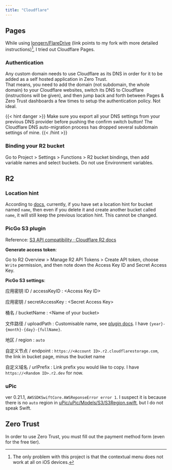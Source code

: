 ```yaml
---
title: "Cloudflare"
---
```

## Pages

While using [longern/FlareDrive](https://github.com/loikein/FlareDrive) \(link points to my fork with more detailed instructions\)[^flaredrive], I tried out Cloudflare Pages.

[^flaredrive]: The only problem with this project is that the contextual menu does not work at all on iOS devices.

### Authentication

Any custom domain needs to use Cloudflare as its DNS in order for it to be added as a self hosted application in Zero Trust.  
That means, you need to add the domain \(not subdomain, the whole domain\) to your Cloudflare websites, switch its DNS to Cloudflare \(instructions will be given\), and then jump back and forth between Pages \& Zero Trust dashboards a few times to setup the authentication policy. Not ideal.

{{< hint danger >}}
Make sure you export all your DNS settings from your previous DNS provider before pushing the confirm switch button! The Cloudflare DNS auto-migration process has dropped several subdomain settings of mine.
{{< /hint >}}

### Binding your R2 bucket

Go to Project > Settings > Functions > R2 bucket bindings, then add variable names and select buckets. Do not use Environment variables.


## R2

### Location hint

According to [docs](https://developers.cloudflare.com/r2/buckets/data-location/#current-limitations), currently, if you have set a location hint for bucket named `name`, then even if you delete it and create another bucket called `name`, it will still keep the previous location hint. This cannot be changed.


### PicGo S3 plugin

Reference: [S3 API compatibility · Cloudflare R2 docs](https://developers.cloudflare.com/r2/api/s3/api/)

**Generate access token**:

Go to R2 Overview > Manage R2 API Tokens > Create API token, choose `Write` permission, and then note down the Access Key ID and Secret Access Key.

**PicGo S3 settings**:

应用密钥 ID / accessKeyID
: \<Access Key ID\>

应用密钥 / secretAccessKey
: \<Secret Access Key\>

桶名 / bucketName
: \<Name of your bucket\>

文件路径 / uploadPath
: Customisable name, see [plugin docs](https://github.com/wayjam/picgo-plugin-s3#%E9%85%8D%E7%BD%AE-configuration). I have `{year}-{month}-{day}-{fullName}`.

地区 / region
: `auto`

自定义节点 / endpoint
: `https://<Account ID>.r2.cloudflarestorage.com`, the link in bucket page, minus the bucket name

自定义域名 / urlPrefix
: Link prefix you would like to copy. I have `https://<Random ID>.r2.dev` for now.


### uPic

ver 0.21.1, `AWSSDKSwiftCore.AWSReponseError error 1`. I suspect it is because there is no `auto` region in [uPic/uPic/Models/S3/S3Region.swift](https://github.com/gee1k/uPic/blob/master/uPic/Models/S3/S3Region.swift), but I do not speak Swift.


## Zero Trust

In order to use Zero Trust, you must fill out the payment method form \(even for the free tier\).
